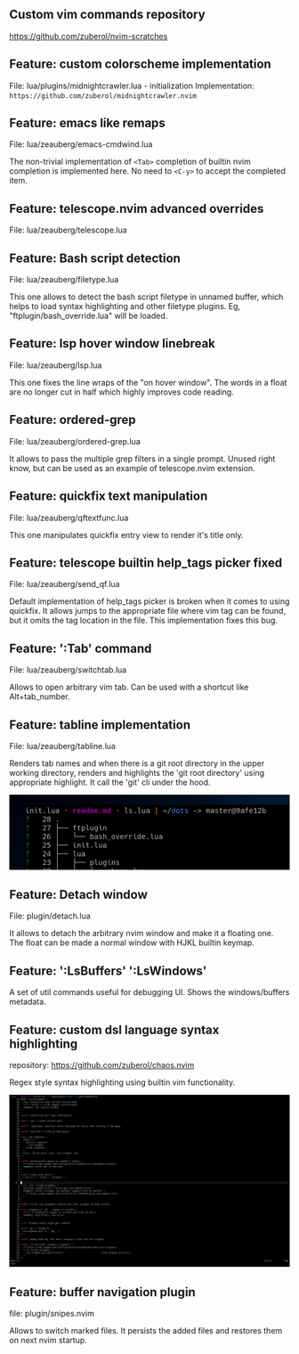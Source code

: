 
## Custom vim commands repository
https://github.com/zuberol/nvim-scratches

## Feature: custom colorscheme implementation

File: lua/plugins/midnightcrawler.lua - initialization
Implementation: `https://github.com/zuberol/midnightcrawler.nvim`

## Feature: emacs like remaps

File: lua/zeauberg/emacs-cmdwind.lua

The non-trivial implementation of `<Tab>` completion of builtin nvim completion is implemented here. No need to `<C-y>` to accept the completed item.

## Feature: telescope.nvim advanced overrides

File: lua/zeauberg/telescope.lua

## Feature: Bash script detection

File: lua/zeauberg/filetype.lua

This one allows to detect the bash script filetype in unnamed buffer, which helps to load syntax highlighting and other filetype plugins. Eg, "ftplugin/bash_override.lua" will be loaded.

## Feature: lsp hover window linebreak

File: lua/zeauberg/lsp.lua

This one fixes the line wraps of the "on hover window". The words in a float are no longer cut in half which highly improves code reading.

## Feature: ordered-grep

File: lua/zeauberg/ordered-grep.lua

It allows to pass the multiple grep filters in a single prompt. Unused right know, but can be used as an example of telescope.nvim extension.

## Feature: quickfix text manipulation

File: lua/zeauberg/qftextfunc.lua

This one manipulates quickfix entry view to render it's title only.

## Feature: telescope builtin help_tags picker fixed

File: lua/zeauberg/send_qf.lua

Default implementation of help_tags picker is broken when it comes to using quickfix. It allows jumps to the appropriate file where vim tag can be found, but it omits the tag location in the file. This implementation fixes this bug.

## Feature: ':Tab' command

File: lua/zeauberg/switchtab.lua

Allows to open arbitrary vim tab. Can be used with a shortcut like Alt+tab_number.

## Feature: tabline implementation

File: lua/zeauberg/tabline.lua

Renders tab names and when there is a git root directory in the upper working directory, renders and highlights the 'git root directory' using appropriate highlight.
It call the 'git' cli under the hood.

![tabline implementation](doc/tabline.png)

## Feature: Detach window

File: plugin/detach.lua

It allows to detach the arbitrary nvim window and make it a floating one. The float can be made a normal window with <C-W>HJKL builtin keymap.

## Feature: ':LsBuffers' ':LsWindows'

A set of util commands useful for debugging UI. Shows the windows/buffers metadata.

## Feature: custom dsl language syntax highlighting

repository: https://github.com/zuberol/chaos.nvim

Regex style syntax highlighting using builtin vim functionality.

![syntax highlighting](doc/syntax-highlighting.png)


## Feature: buffer navigation plugin

file: plugin/snipes.nvim

Allows to switch marked files. It persists the added files and restores them on next nvim startup.
